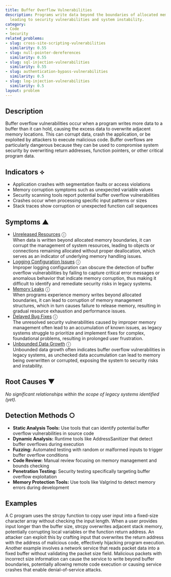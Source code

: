 ```yaml
---
title: Buffer Overflow Vulnerabilities
description: Programs write data beyond the boundaries of allocated memory buffers,
  leading to security vulnerabilities and system instability.
category:
- Code
- Security
related_problems:
- slug: cross-site-scripting-vulnerabilities
  similarity: 0.55
- slug: null-pointer-dereferences
  similarity: 0.55
- slug: sql-injection-vulnerabilities
  similarity: 0.55
- slug: authentication-bypass-vulnerabilities
  similarity: 0.5
- slug: log-injection-vulnerabilities
  similarity: 0.5
layout: problem
---
```


## Description

Buffer overflow vulnerabilities occur when a program writes more data to a buffer than it can hold, causing the excess data to overwrite adjacent memory locations. This can corrupt data, crash the application, or be exploited by attackers to execute malicious code. Buffer overflows are particularly dangerous because they can be used to compromise system security by overwriting return addresses, function pointers, or other critical program data.

## Indicators ⟡

- Application crashes with segmentation faults or access violations
- Memory corruption symptoms such as unexpected variable values
- Security scanning tools report potential buffer overflow vulnerabilities
- Crashes occur when processing specific input patterns or sizes
- Stack traces show corruption or unexpected function call sequences

## Symptoms ▲
- [Unreleased Resources](unreleased-resources.md) <span class="info-tooltip" title="Confidence: 0.481, Strength: 0.770">ⓘ</span>
<br/>  When data is written beyond allocated memory boundaries, it can corrupt the management of system resources, leading to objects or connections remaining allocated without proper deallocation, which serves as an indicator of underlying memory handling issues.
- [Logging Configuration Issues](logging-configuration-issues.md) <span class="info-tooltip" title="Confidence: 0.418, Strength: 0.884">ⓘ</span>
<br/>  Improper logging configuration can obscure the detection of buffer overflow vulnerabilities by failing to capture critical error messages or anomalous behavior that indicate memory corruption, thus making it difficult to identify and remediate security risks in legacy systems.
- [Memory Leaks](memory-leaks.md) <span class="info-tooltip" title="Confidence: 0.414, Strength: 0.894">ⓘ</span>
<br/>  When programs experience memory writes beyond allocated boundaries, it can lead to corruption of memory management structures, which in turn causes failure to release memory, resulting in gradual resource exhaustion and performance issues.
- [Delayed Bug Fixes](delayed-bug-fixes.md) <span class="info-tooltip" title="Confidence: 0.356, Strength: 0.823">ⓘ</span>
<br/>  The unresolved security vulnerabilities caused by improper memory management often lead to an accumulation of known issues, as legacy systems struggle to prioritize and implement fixes for complex, foundational problems, resulting in prolonged user frustration.
- [Unbounded Data Growth](unbounded-data-growth.md) <span class="info-tooltip" title="Confidence: 0.335, Strength: 0.808">ⓘ</span>
<br/>  Unbounded data growth often indicates buffer overflow vulnerabilities in legacy systems, as unchecked data accumulation can lead to memory being overwritten or corrupted, exposing the system to security risks and instability.

## Root Causes ▼

*No significant relationships within the scope of legacy systems identified (yet).*

## Detection Methods ○

- **Static Analysis Tools:** Use tools that can identify potential buffer overflow vulnerabilities in source code
- **Dynamic Analysis:** Runtime tools like AddressSanitizer that detect buffer overflows during execution
- **Fuzzing:** Automated testing with random or malformed inputs to trigger buffer overflow conditions
- **Code Review:** Manual review focusing on memory management and bounds checking
- **Penetration Testing:** Security testing specifically targeting buffer overflow exploitation
- **Memory Protection Tools:** Use tools like Valgrind to detect memory errors during development

## Examples

A C program uses the strcpy function to copy user input into a fixed-size character array without checking the input length. When a user provides input longer than the buffer size, strcpy overwrites adjacent stack memory, potentially corrupting local variables or the function return address. An attacker can exploit this by crafting input that overwrites the return address with the address of malicious code, effectively hijacking program execution. Another example involves a network service that reads packet data into a fixed buffer without validating the packet size field. Malicious packets with incorrect size information can cause the service to write beyond buffer boundaries, potentially allowing remote code execution or causing service crashes that enable denial-of-service attacks.
